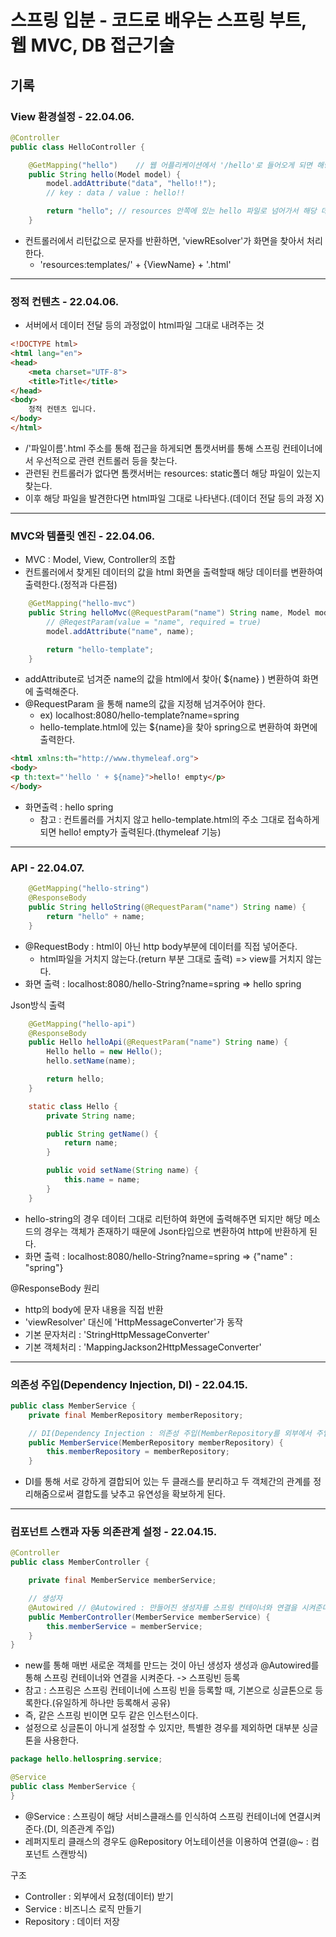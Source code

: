# 스프링 입분 - 코드로 배우는 스프링 부트, 웹 MVC, DB 접근기술
## 기록
### View 환경설정 - 22.04.06.

``` java
@Controller
public class HelloController {

    @GetMapping("hello")    // 웹 어플리케이션에서 '/hello'로 들어오게 되면 해당 매서드를 호출한다.
    public String hello(Model model) {
        model.addAttribute("data", "hello!!");
        // key : data / value : hello!!

        return "hello"; // resources 안쪽에 있는 hello 파일로 넘어가서 해당 데이터를 넘기기
    }
```
* 컨트롤러에서 리턴값으로 문자를 반환하면, 'viewREsolver'가 화면을 찾아서 처리한다.
  * 'resources:templates/' + {ViewName} + '.html'

***

### 정적 컨텐츠 - 22.04.06.
* 서버에서 데이터 전달 등의 과정없이 html파일 그대로 내려주는 것
``` html
<!DOCTYPE html>
<html lang="en">
<head>
    <meta charset="UTF-8">
    <title>Title</title>
</head>
<body>
    정적 컨텐츠 입니다.
</body>
</html>
```
* /'파일이름'.html 주소를 통해 접근을 하게되면 톰캣서버를 통해 스프링 컨테이너에서 우선적으로 관련 컨트롤러 등을 찾는다.
* 관련된 컨트롤러가 없다면 톰캣서버는 resources: static폴더 해당 파일이 있는지 찾는다.
* 이후 해당 파일을 발견한다면 html파일 그대로 나타낸다.(데이더 전달 등의 과정 X)

***

### MVC와 템플릿 엔진 - 22.04.06.
* MVC : Model, View, Controller의 조합
* 컨트롤러에서 찾게된 데이터의 값을 html 화면을 출력할때 해당 데이터를 변환하여 출력한다.(정적과 다른점)
``` java
    @GetMapping("hello-mvc")
    public String helloMvc(@RequestParam("name") String name, Model model) {
        // @ReqestParam(value = "name", required = true)
        model.addAttribute("name", name);

        return "hello-template";
    }
```
* addAttribute로 넘겨준 name의 값을 html에서 찾아( ${name} ) 변환하여 화면에 출력해준다.
* @RequestParam 을 통해 name의 값을 지정해 넘겨주어야 한다.
  * ex) localhost:8080/hello-template?name=spring
  * hello-template.html에 있는 ${name}을 찾아 spring으로 변환하여 화면에 출력한다.
``` html
<html xmlns:th="http://www.thymeleaf.org">
<body>
<p th:text="'hello ' + ${name}">hello! empty</p>
</body>
```
* 화면출력 : hello spring
  * 참고 : 컨트롤러를 거치지 않고 hello-template.html의 주소 그대로 접속하게되면 hello! empty가 출력된다.(thymeleaf 기능)
***
### API - 22.04.07.
``` java
    @GetMapping("hello-string")
    @ResponseBody
    public String helloString(@RequestParam("name") String name) {
        return "hello" + name;
    }
```
* @RequestBody : html이 아닌 http body부분에 데이터를 직접 넣어준다.
    * html파일을 거치지 않는다.(return 부분 그대로 출력) => view를 거치지 않는다.
* 화면 출력 : localhost:8080/hello-String?name=spring => hello spring   

Json방식 출력
``` java
    @GetMapping("hello-api")
    @ResponseBody
    public Hello helloApi(@RequestParam("name") String name) {
        Hello hello = new Hello();
        hello.setName(name);

        return hello;
    }

    static class Hello {
        private String name;

        public String getName() {
            return name;
        }

        public void setName(String name) {
            this.name = name;
        }
    }
```
* hello-string의 경우 데이터 그대로 리턴하여 화면에 출력해주면 되지만 해당 메소드의 경우는 객체가 존재하기 때문에 Json타입으로 변환하여 http에 반환하게 된다.
* 화면 출력 : localhost:8080/hello-String?name=spring => {"name" : "spring"}   

@ResponseBody 원리
* http의 body에 문자 내용을 직접 반환
* 'viewResolver' 대신에 'HttpMessageConverter'가 동작
* 기본 문자처리 : 'StringHttpMessageConverter'
* 기본 객체처리 : 'MappingJackson2HttpMessageConverter'

***

### 의존성 주입(Dependency Injection, DI) - 22.04.15.
``` java
public class MemberService {
    private final MemberRepository memberRepository;

    // DI(Dependency Injection : 의존성 주입(MemberRepository를 외부에서 주입한다.)
    public MemberService(MemberRepository memberRepository) {
        this.memberRepository = memberRepository;
    }
```
* DI를 통해 서로 강하게 결합되어 있는 두 클래스를 분리하고 두 객체간의 관계를 정리해줌으로써 결합도를 낮추고 유연성을 확보하게 된다.

***

### 컴포넌트 스캔과 자동 의존관계 설정 - 22.04.15.
``` java
@Controller
public class MemberController {

    private final MemberService memberService;

    // 생성자
    @Autowired // @Autowired : 만들어진 생성자를 스프링 컨테이너와 연결을 시켜준다.
    public MemberController(MemberService memberService) {
        this.memberService = memberService;
    }
}
```
* new를 통해 매번 새로운 객체를 만드는 것이 아닌 생성자 생성과 @Autowired를 통해 스프링 컨테이너와 연결을 시켜준다. -> 스프링빈 등록
* 참고 : 스프링은 스프링 컨테이너에 스프링 빈을 등록할 때, 기본으로 싱글톤으로 등록한다.(유일하게 하나만 등록해서 공유)
* 즉, 같은 스프링 빈이면 모두 같은 인스턴스이다.
* 설정으로 싱글톤이 아니게 설정할 수 있지만, 특별한 경우를 제외하면 대부분 싱글톤을 사용한다.
``` java
package hello.hellospring.service;

@Service
public class MemberService { 
}
```
* @Service : 스프링이 해당 서비스클래스를 인식하여 스프링 컨테이너에 연결시켜준다.(DI, 의존관계 주입)
* 레퍼지토리 클래스의 경우도 @Repository 어노테이션을 이용하여 연결(@~ : 컴포넌트 스캔방식)

구조
* Controller : 외부에서 요청(데이터) 받기
* Service : 비즈니스 로직 만들기
* Repository : 데이터 저장
